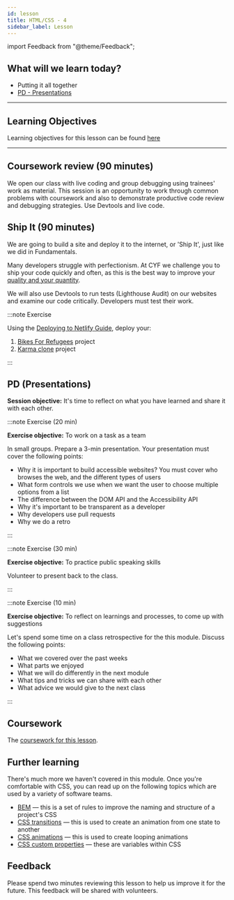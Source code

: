 ```yaml
---
id: lesson
title: HTML/CSS - 4
sidebar_label: Lesson
---
```


import Feedback from "@theme/Feedback";

## What will we learn today?

- Putting it all together
- [PD - Presentations](#pd-presentations)

---

## Learning Objectives

Learning objectives for this lesson can be found [here](./learning-objectives.md)

---

## Coursework review (90 minutes)

We open our class with live coding and group debugging using trainees' work as material. This session is an opportunity to work through common problems with coursework and also to demonstrate productive code review and debugging strategies. Use Devtools and live code.

## Ship It (90 minutes)

We are going to build a site and deploy it to the internet, or 'Ship It', just like we did in Fundamentals.

Many developers struggle with perfectionism. At CYF we challenge you to ship your code quickly and often, as this is the best way to improve your [quality and your quantity](https://betterprogramming.pub/why-perfectionism-is-killing-your-progress-as-a-coder-42a842d5e7c0).

We will also use Devtools to run tests (Lighthouse Audit) on our websites and examine our code critically. Developers must test their work.

:::note Exercise

Using the [Deploying to Netlify Guide](../../../guides/deployment), deploy your:

1. [Bikes For Refugees](https://github.com/CodeYourFuture/bikes-for-refugees) project
2. [Karma clone](https://github.com/CodeYourFuture/HTML-CSS-Module-Project) project

:::

## PD (Presentations)

**Session objective:** It's time to reflect on what you have learned and share it with each other.

:::note Exercise (20 min)

**Exercise objective:** To work on a task as a team

In small groups. Prepare a 3-min presentation. Your presentation must cover the following points:

- Why it is important to build accessible websites? You must cover who browses the web, and the different types of users
- What form controls we use when we want the user to choose multiple options from a list
- The difference between the DOM API and the Accessibility API
- Why it's important to be transparent as a developer
- Why developers use pull requests
- Why we do a retro

:::

:::note Exercise (30 min)

**Exercise objective:** To practice public speaking skills

Volunteer to present back to the class.

:::

:::note Exercise (10 min)

**Exercise objective:** To reflect on learnings and processes, to come up with suggestions

Let's spend some time on a class retrospective for the this module. Discuss the following points:
- What we covered over the past weeks
- What parts we enjoyed
- What we will do differently in the next module
- What tips and tricks we can share with each other
- What advice we would give to the next class 

:::

## Coursework

The [coursework for this lesson](./homework).

## Further learning

There's much more we haven't covered in this module.
Once you're comfortable with CSS, you can read up on the following topics which are used by a variety of software teams.

- [BEM](http://getbem.com/introduction/) — this is a set of rules to improve the naming and structure of a project's CSS
- [CSS transitions](https://developer.mozilla.org/en-US/docs/Web/CSS/CSS_Transitions/Using_CSS_transitions) — this is used to create an animation from one state to another
- [CSS animations](https://developer.mozilla.org/en-US/docs/Web/CSS/CSS_Animations/Using_CSS_animations) — this is used to create looping animations
- [CSS custom properties](https://developer.mozilla.org/en-US/docs/Web/CSS/Using_CSS_custom_properties) — these are variables within CSS

## Feedback

Please spend two minutes reviewing this lesson to help us improve it for the future. This feedback will be shared with volunteers.

<Feedback module="HTML/CSS" week="Week 3" />
